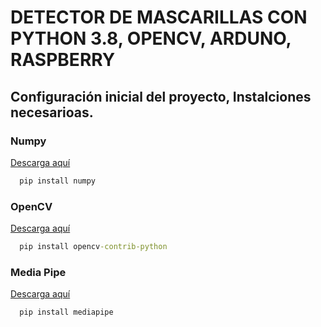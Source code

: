 # DETECTOR DE MASCARILLAS CON PYTHON 3.8, OPENCV, ARDUNO, RASPBERRY
## Configuración inicial del proyecto, Instalciones necesarioas.

### Numpy
[Descarga aquí](https://pypi.org/project/numpy/)
```cmd
  pip install numpy
```

### OpenCV
[Descarga aquí](https://pypi.org/project/opencv-contrib-python/)
```cmd
  pip install opencv-contrib-python
```
### Media Pipe
[Descarga aquí](https://pypi.org/project/mediapipe/)
```cmd
  pip install mediapipe
```
